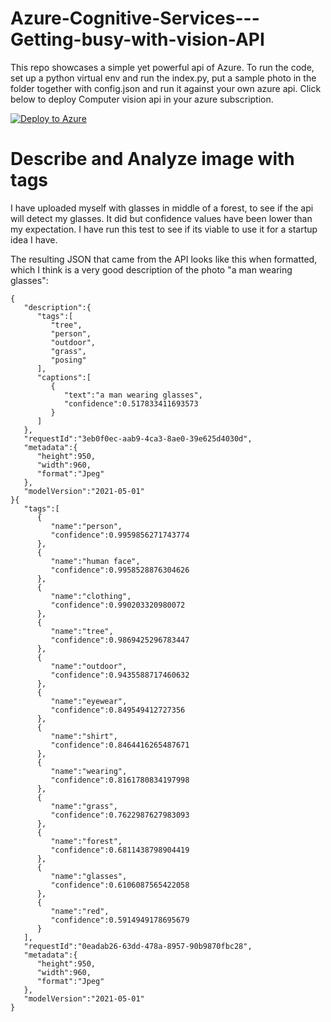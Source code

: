 # Azure-Cognitive-Services---Getting-busy-with-vision-API

This repo showcases a simple yet powerful api of Azure. To run the code, set up a python virtual env and run the index.py, put a sample photo in the folder together with config.json and run it against your own azure api. Click below to deploy Computer vision api in your azure subscription.

[![Deploy to Azure](https://aka.ms/deploytoazurebutton)](https://portal.azure.com/#create/Microsoft.Template/uri/https%3A%2F%2Fraw.githubusercontent.com%2Fzmkarakas%2FAzure-Cognitive-Services---Getting-busy-with-vision-API%2Fmain%2Ftemplate.json)

# Describe and Analyze image with tags

I have uploaded myself with glasses in middle of a forest, to see if the api will detect my glasses. It did but confidence values have been lower than my expectation. I have run this test to see if its viable to use it for a startup idea I have. 


The resulting JSON that came from the API looks like this when formatted, which I think is a very good description of the photo "a man wearing glasses":

```
{
   "description":{
      "tags":[
         "tree",
         "person",
         "outdoor",
         "grass",
         "posing"
      ],
      "captions":[
         {
            "text":"a man wearing glasses",
            "confidence":0.517833411693573
         }
      ]
   },
   "requestId":"3eb0f0ec-aab9-4ca3-8ae0-39e625d4030d",
   "metadata":{
      "height":950,
      "width":960,
      "format":"Jpeg"
   },
   "modelVersion":"2021-05-01"
}{
   "tags":[
      {
         "name":"person",
         "confidence":0.9959856271743774
      },
      {
         "name":"human face",
         "confidence":0.9958528876304626
      },
      {
         "name":"clothing",
         "confidence":0.990203320980072
      },
      {
         "name":"tree",
         "confidence":0.9869425296783447
      },
      {
         "name":"outdoor",
         "confidence":0.9435588717460632
      },
      {
         "name":"eyewear",
         "confidence":0.849549412727356
      },
      {
         "name":"shirt",
         "confidence":0.8464416265487671
      },
      {
         "name":"wearing",
         "confidence":0.8161780834197998
      },
      {
         "name":"grass",
         "confidence":0.7622987627983093
      },
      {
         "name":"forest",
         "confidence":0.6811438798904419
      },
      {
         "name":"glasses",
         "confidence":0.6106087565422058
      },
      {
         "name":"red",
         "confidence":0.5914949178695679
      }
   ],
   "requestId":"0eadab26-63dd-478a-8957-90b9870fbc28",
   "metadata":{
      "height":950,
      "width":960,
      "format":"Jpeg"
   },
   "modelVersion":"2021-05-01"
}
```
